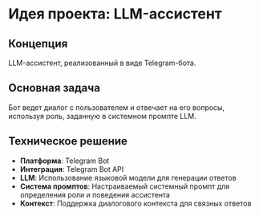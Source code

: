 # Идея проекта: LLM-ассистент

## Концепция
LLM-ассистент, реализованный в виде Telegram-бота.

## Основная задача
Бот ведет диалог с пользователем и отвечает на его вопросы, используя роль, заданную в системном промпте LLM.

## Техническое решение
- **Платформа**: Telegram Bot
- **Интеграция**: Telegram Bot API
- **LLM**: Использование языковой модели для генерации ответов
- **Система промптов**: Настраиваемый системный промпт для определения роли и поведения ассистента
- **Контекст**: Поддержка диалогового контекста для связных ответов

